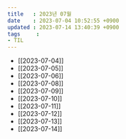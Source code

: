 ```yaml
---
title   : 2023년 07월
date    : 2023-07-04 10:52:55 +0900
updated : 2023-07-14 13:40:39 +0900
tags     : 
- TIL
---
```

- [[2023-07-04]]
- [[2023-07-05]]
- [[2023-07-06]]
- [[2023-07-08]]
- [[2023-07-09]]
- [[2023-07-10]]
- [[2023-07-11]]
- [[2023-07-12]]
- [[2023-07-13]]
- [[2023-07-14]]
